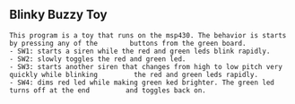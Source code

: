## Blinky Buzzy Toy
	
	This program is a toy that runs on the msp430. The behavior is starts by pressing any of the	    buttons from the green board.
	- SW1: starts a siren while the red and green leds blink rapidly.
	- SW2: slowly toggles the red and green led.
	- SW3: starts another siren that changes from high to low pitch very quickly while blinking         the red and green leds rapidly.
	- SW4: dims red led while making green ked brighter. The green led turns off at the end 	    and toggles back on.
